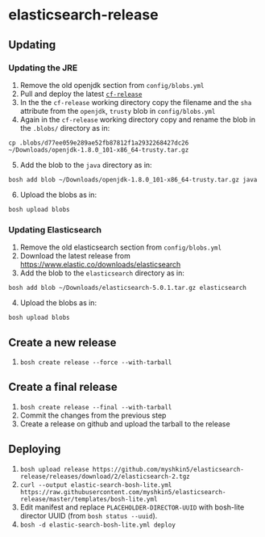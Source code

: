 # elasticsearch-release

## Updating

### Updating the JRE

1. Remove the old openjdk section from `config/blobs.yml`
2. Pull and deploy the latest [`cf-release`](https://github.com/cloudfoundry/cf-release.git)
3. In the the `cf-release` working directory copy the filename and the `sha` attribute from the `openjdk`, `trusty` blob in `config/blobs.yml`
4. Again in the `cf-release` working directory copy and rename the blob in the `.blobs/` directory as in:

  ```
  cp .blobs/d77ee059e289ae52fb87812f1a2932268427dc26 ~/Downloads/openjdk-1.8.0_101-x86_64-trusty.tar.gz
  ```

5. Add the blob to the `java` directory as in:

  ```
  bosh add blob ~/Downloads/openjdk-1.8.0_101-x86_64-trusty.tar.gz java
  ```

6. Upload the blobs as in:

  ```
  bosh upload blobs
  ```

### Updating Elasticsearch

1. Remove the old elasticsearch section from `config/blobs.yml`
2. Download the latest release from https://www.elastic.co/downloads/elasticsearch
3. Add the blob to the `elasticsearch` directory as in:

  ```
  bosh add blob ~/Downloads/elasticsearch-5.0.1.tar.gz elasticsearch
  ```

4. Upload the blobs as in:

  ```
  bosh upload blobs
  ```

## Create a new release
1. `bosh create release --force --with-tarball`

## Create a final release
1. `bosh create release --final --with-tarball`
2. Commit the changes from the previous step
3. Create a release on github and upload the tarball to the release

## Deploying

1. `bosh upload release https://github.com/myshkin5/elasticsearch-release/releases/download/2/elasticsearch-2.tgz`
2. `curl --output elastic-search-bosh-lite.yml https://raw.githubusercontent.com/myshkin5/elasticsearch-release/master/templates/bosh-lite.yml`
3. Edit manifest and replace `PLACEHOLDER-DIRECTOR-UUID` with bosh-lite director UUID (from `bosh status --uuid`).
4. `bosh -d elastic-search-bosh-lite.yml deploy`
